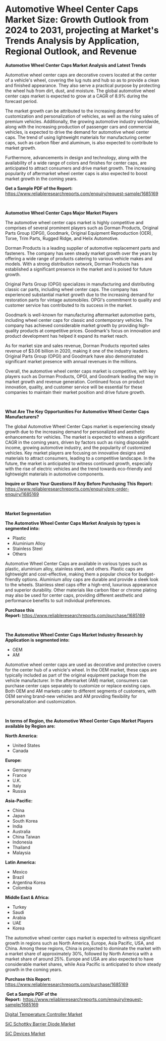 <p><h1>Automotive Wheel Center Caps Market Size: Growth Outlook from 2024 to 2031, projecting at Market's Trends Analysis by Application, Regional Outlook, and Revenue</h1></p><p><strong>Automotive Wheel Center Caps Market Analysis and Latest Trends</strong></p>
<p><p>Automotive wheel center caps are decorative covers located at the center of a vehicle's wheel, covering the lug nuts and hub so as to provide a clean and finished appearance. They also serve a practical purpose by protecting the wheel hub from dirt, dust, and moisture. The global automotive wheel center caps market is expected to grow at a CAGR of 8.9% during the forecast period.</p><p>The market growth can be attributed to the increasing demand for customization and personalization of vehicles, as well as the rising sales of premium vehicles. Additionally, the growing automotive industry worldwide, along with the increasing production of passenger cars and commercial vehicles, is expected to drive the demand for automotive wheel center caps. The trend of using lightweight materials for manufacturing center caps, such as carbon fiber and aluminum, is also expected to contribute to market growth.</p><p>Furthermore, advancements in design and technology, along with the availability of a wide range of colors and finishes for center caps, are anticipated to attract consumers and drive market growth. The increasing popularity of aftermarket wheel center caps is also expected to boost market growth in the coming years.</p></p>
<p><strong>Get a Sample PDF of the Report:&nbsp;</strong> <a href="https://www.reliableresearchreports.com/enquiry/request-sample/1685169">https://www.reliableresearchreports.com/enquiry/request-sample/1685169</a></p>
<p>&nbsp;</p>
<p><strong>Automotive Wheel Center Caps Major Market Players</strong></p>
<p><p>The automotive wheel center caps market is highly competitive and comprises of several prominent players such as Dorman Products, Original Parts Group (OPGI), Goodmark, Original Equipment Reproduction (OER), Torxe, Trim Parts, Rugged Ridge, and Helix Automotive. </p><p>Dorman Products is a leading supplier of automotive replacement parts and fasteners. The company has seen steady market growth over the years by offering a wide range of products catering to various vehicle makes and models. With a strong distribution network, Dorman Products has established a significant presence in the market and is poised for future growth.</p><p>Original Parts Group (OPGI) specializes in manufacturing and distributing classic car parts, including wheel center caps. The company has experienced substantial market growth due to the increasing demand for restoration parts for vintage automobiles. OPGI's commitment to quality and customer service has contributed to its success in the market.</p><p>Goodmark is well-known for manufacturing aftermarket automotive parts, including wheel center caps for classic and contemporary vehicles. The company has achieved considerable market growth by providing high-quality products at competitive prices. Goodmark's focus on innovation and product development has helped it expand its market reach.</p><p>As for market size and sales revenue, Dorman Products reported sales revenue of $3.06 billion in 2020, making it one of the industry leaders. Original Parts Group (OPGI) and Goodmark have also demonstrated significant market presence with annual revenues in the millions. </p><p>Overall, the automotive wheel center caps market is competitive, with key players such as Dorman Products, OPGI, and Goodmark leading the way in market growth and revenue generation. Continued focus on product innovation, quality, and customer service will be essential for these companies to maintain their market position and drive future growth.</p></p>
<p>&nbsp;</p>
<p><strong>What Are The Key Opportunities For Automotive Wheel Center Caps Manufacturers?</strong></p>
<p><p>The global Automotive Wheel Center Caps market is experiencing steady growth due to the increasing demand for personalized and aesthetic enhancements for vehicles. The market is expected to witness a significant CAGR in the coming years, driven by factors such as rising disposable income, growing automotive industry, and the popularity of customized vehicles. Key market players are focusing on innovative designs and materials to attract consumers, leading to a competitive landscape. In the future, the market is anticipated to witness continued growth, especially with the rise of electric vehicles and the trend towards eco-friendly and lightweight materials in automotive components.</p></p>
<p><strong>Inquire or Share Your Questions If Any Before Purchasing This Report:</strong> <a href="https://www.reliableresearchreports.com/enquiry/pre-order-enquiry/1685169">https://www.reliableresearchreports.com/enquiry/pre-order-enquiry/1685169</a></p>
<p>&nbsp;</p>
<p><strong>Market Segmentation</strong></p>
<p><strong>The Automotive Wheel Center Caps Market Analysis by types is segmented into:</strong></p>
<p><ul><li>Plastic</li><li>Aluminium Alloy</li><li>Stainless Steel</li><li>Others</li></ul></p>
<p><p>Automotive Wheel Center Caps are available in various types such as plastic, aluminium alloy, stainless steel, and others. Plastic caps are lightweight and cost-effective, making them a popular choice for budget-friendly options. Aluminium alloy caps are durable and provide a sleek look to the wheels. Stainless steel caps offer a high-end, luxurious appearance and superior durability. Other materials like carbon fiber or chrome plating may also be used for center caps, providing different aesthetic and performance benefits to suit individual preferences.</p></p>
<p><strong>Purchase this Report:&nbsp;</strong><a href="https://www.reliableresearchreports.com/purchase/1685169">https://www.reliableresearchreports.com/purchase/1685169</a></p>
<p>&nbsp;</p>
<p><strong>The Automotive Wheel Center Caps Market Industry Research by Application is segmented into:</strong></p>
<p><ul><li>OEM</li><li>AM</li></ul></p>
<p><p>Automotive wheel center caps are used as decorative and protective covers for the center hub of a vehicle's wheel. In the OEM market, these caps are typically included as part of the original equipment package from the vehicle manufacturer. In the aftermarket (AM) market, consumers can purchase center caps separately to customize or replace existing caps. Both OEM and AM markets cater to different segments of customers, with OEM serving brand-new vehicles and AM providing flexibility for personalization and customization.</p></p>
<p>&nbsp;</p>
<p><strong>In terms of Region, the Automotive Wheel Center Caps Market Players available by Region are:</strong></p>
<p>
    <p> <strong> North America: </strong>
        <ul>
            <li>United States</li>
            <li>Canada</li>
        </ul>
        </p> 
    <p> <strong> Europe: </strong>
        <ul>
            <li>Germany</li>
            <li>France</li>
            <li>U.K.</li>
            <li>Italy</li>
            <li>Russia</li>
        </ul>
        </p> 
    <p> <strong> Asia-Pacific: </strong>
        <ul>
            <li>China</li>
            <li>Japan</li>
            <li>South Korea</li>
            <li>India</li>
            <li>Australia</li>
            <li>China Taiwan</li>
            <li>Indonesia</li>
            <li>Thailand</li>
            <li>Malaysia</li>
        </ul>
        </p> 
    <p> <strong> Latin America: </strong>
        <ul>
            <li>Mexico</li>
            <li>Brazil</li>
            <li>Argentina Korea</li>
            <li>Colombia</li>
        </ul>
        </p> 
    <p> <strong> Middle East & Africa: </strong>
        <ul>
            <li>Turkey</li>
            <li>Saudi</li>
            <li>Arabia</li>
            <li>UAE</li>
            <li>Korea</li>
        </ul>
    </p>
    </p>
<p><p>The automotive wheel center caps market is expected to witness significant growth in regions such as North America, Europe, Asia Pacific, USA, and China. Among these regions, China is projected to dominate the market with a market share of approximately 30%, followed by North America with a market share of around 25%. Europe and USA are also expected to have considerable market shares, while Asia Pacific is anticipated to show steady growth in the coming years.</p></p>
<p><strong>Purchase this Report: </strong><a href="https://www.reliableresearchreports.com/purchase/1685169">https://www.reliableresearchreports.com/purchase/1685169</a></p>
<p>&nbsp;<strong>Get a Sample PDF of the Report:&nbsp;&nbsp;</strong><a href="https://www.reliableresearchreports.com/enquiry/request-sample/1685169">https://www.reliableresearchreports.com/enquiry/request-sample/1685169</a></p>
<p><strong></strong></p>
<p><p><a href="https://view.publitas.com/reportprime-1/digital-temperature-controller-market-share-market-new-trends-analysis-report-by-type-by-application-by-end-use-by-region-and-segment-forecasts-2023-2030/">Digital Temperature Controller Market</a></p><p><a href="https://view.publitas.com/reportprime-1/sic-schottky-barrier-diode-market-provides-a-comprehensive-analysis-including-a-macro-overview-of-the-market-as-well-as-micro-details-such-as-market-size-and-competitive-landscape/">SiC Schottky Barrier Diode Market</a></p><p><a href="https://view.publitas.com/reportprime-1/decoding-the-sic-devices-market-a-deep-dive-into-the-latest-market-trends-market-segmentation-and-competitive-analysis/">SiC Devices Market</a></p></p>